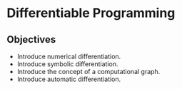 # Differentiable Programming

## Objectives

+ Introduce numerical differentiation.
+ Introduce symbolic differentiation.
+ Introduce the concept of a computational graph.
+ Introduce automatic differentiation.